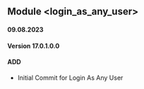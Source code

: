 ## Module <login_as_any_user>

#### 09.08.2023
#### Version 17.0.1.0.0
#### ADD
- Initial Commit for Login As Any User
